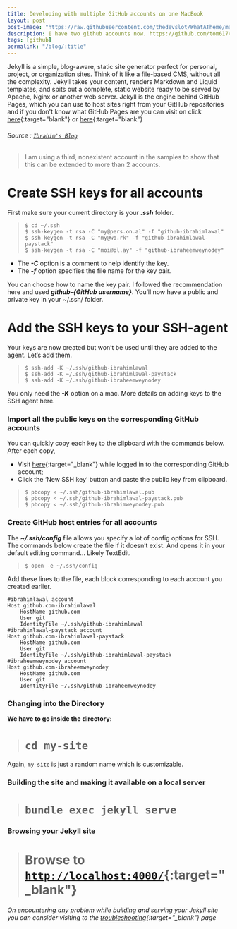 ```yaml
---
title: Developing with multiple GitHub accounts on one MacBook
layout: post
post-image: "https://raw.githubusercontent.com/thedevslot/WhatATheme/master/assets/images/What%20is%20Jekyll%20and%20How%20to%20use%20it.png?token=AHMQUELVG36IDSA4SZEZ5P26Z64IW"
description: I have two github accounts now. https://github.com/tom6174 and https://github.com/thomas6174. Both are very active accounts. This post outlines how I setup my MacBook for easy git usage.
tags: [github]
permalink: "/blog/:title"
---
```


Jekyll is a simple, blog-aware, static site generator perfect for personal, project, or organization sites. Think of it like a file-based CMS, without all the complexity. Jekyll takes your content, renders Markdown and Liquid templates, and spits out a complete, static website ready to be served by Apache, Nginx or another web server. Jekyll is the engine behind GitHub Pages, which you can use to host sites right from your GitHub repositories and if you don't know what GitHub Pages are you can visit on click [here](https://help.github.com/en/github/working-with-github-pages/about-github-pages){:target="blank"} or [here](https://pages.github.com/){:target="blank"}
###### Source : [`Ibrahim's Blog`](https://medium.com/@ibrahimlawal/developing-with-multiple-github-accounts-on-one-macbook-94ff6d4ab9ca)

> I am using a third, nonexistent account in the samples to show that this can be extended to more than 2 accounts.
	
# Create SSH keys for all accounts
First make sure your current directory is your ***.ssh*** folder.

>`$ cd ~/.ssh`<br>
>`$ ssh-keygen -t rsa -C "my@pers.on.al" -f "github-ibrahimlawal"`<br>
>`$ ssh-keygen -t rsa -C "my@wo.rk" -f "github-ibrahimlawal-paystack"`<br>
>`$ ssh-keygen -t rsa -C "moi@pl.ay" -f "github-ibraheemweynodey"`

* The ***-C*** option is a comment to help identify the key.
* The ***-f*** option specifies the file name for the key pair.


You can choose how to name the key pair. I followed the recommendation here and used ***github-{GitHub username}***.
You’ll now have a public and private key in your ~/.ssh/ folder.

# Add the SSH keys to your SSH-agent
Your keys are now created but won’t be used until they are added to the agent. Let’s add them.

>`$ ssh-add -K ~/.ssh/github-ibrahimlawal`<br>
>`$ ssh-add -K ~/.ssh/github-ibrahimlawal-paystack`<br>
>`$ ssh-add -K ~/.ssh/github-ibraheemweynodey`

You only need the ***-K*** option on a mac. More details on adding keys to the SSH agent here.

### Import all the public keys on the corresponding GitHub accounts
You can quickly copy each key to the clipboard with the commands below. After each copy,
* Visit [here](https://github.com/settings/keys){:target="_blank"} while logged in to the corresponding GitHub account; 
* Click the ‘New SSH key’ button and paste the public key from clipboard.

>`$ pbcopy < ~/.ssh/github-ibrahimlawal.pub`<br>
>`$ pbcopy < ~/.ssh/github-ibrahimlawal-paystack.pub`<br>
>`$ pbcopy < ~/.ssh/github-ibrahimweynodey.pub`


### Create GitHub host entries for all accounts
The ***~/.ssh/config*** file allows you specify a lot of config options for SSH. The commands below create the file if it doesn’t exist. And opens it in your default editing command… Likely TextEdit.
> `$ open -e ~/.ssh/config`

Add these lines to the file, each block corresponding to each account you created earlier.
```
#ibrahimlawal account
Host github.com-ibrahimlawal
    HostName github.com
    User git
    IdentityFile ~/.ssh/github-ibrahimlawal
#ibrahimlawal-paystack account
Host github.com-ibrahimlawal-paystack
    HostName github.com
    User git
    IdentityFile ~/.ssh/github-ibrahimlawal-paystack
#ibraheemweynodey account
Host github.com-ibraheemweynodey
    HostName github.com
    User git
    IdentityFile ~/.ssh/github-ibraheemweynodey
```    
### Changing into the Directory
**We have to go inside the directory:**<br>
> # `cd my-site`

Again, `my-site` is just a random name which is customizable.

### Building the site and making it available on a local server
> # `bundle exec jekyll serve`

### Browsing your Jekyll site
> # Browse to [`http://localhost:4000/`](http://localhost:4000/){:target="_blank"}

###### On encountering any problem while building and serving your Jekyll site you can consider visiting to the [troubleshooting](https://jekyllrb.com/docs/troubleshooting/#configuration-problems){:target="_blank"} page